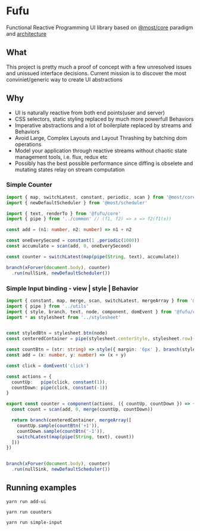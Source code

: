 # Fufu
Functional Reactive Programming UI library based on [@most/core](https://github.com/mostjs/core) paradigm and [architecture](https://github.com/cujojs/most/wiki/Architecture)

## What
This project is pretty much a proof of concept with a few unresolved issues and unissued interface decisions.
Current mission is to discover the most conviniet/generic way to create UI abstractions

## Why
- UI is naturally reactive from both end points(user and server)
- CSS selectors, static styling replaced by much more powerfull Behaviors
- Imperative abstractions and a lot of boilerplate replaced by streams and Behaviors
- Avoid Large, Complex Layouts and Layout Thrashing by batching dom operations
- Model your application through reactive streams without chaotic state management tools, i.e. flux, redux etc
- Possibly has the best possible performance since diffing is obselete and mutating states relay on stream computation


### Simple Counter
```typescript
import { map, switchLatest, constant, periodic, scan } from '@most/core'
import { newDefaultScheduler } from '@most/scheduler'

import { text, renderTo } from '@fufu/core'
import { pipe } from '../common' // (f1, f2) => x => f2(f1(x))

const add = (n1: number, n2: number) => n1 + n2

const oneEverySecond = constant(1 ,periodic(1000))
const accumulate = scan(add, 0, oneEverySecond)

const counter = switchLatest(map(pipe(String, text), accumulate))

branch(xForver(document.body), counter)
  .run(nullSink, newDefaultScheduler())
```

### Simple Input binding - view | style | Behavior
```typescript
import { constant, map, merge, scan, switchLatest, mergeArray } from '@most/core'
import { pipe } from '../utils'
import { style, branch, text, node, component, domEvent } from '@fufu/core'
import * as stylesheet from '../stylesheet'


const styledBtn = stylesheet.btn(node)
const centeredContainer = pipe(stylesheet.centerStyle, stylesheet.row)(node)

const countBtn = (str: string) => style({ margin: '6px' }, branch(styledBtn, text(str)))
const add = (x: number, y: number) => (x + y)

const click = domEvent('click')

const actions = {
  countUp:   pipe(click, constant(1)),
  countDown: pipe(click, constant(-1))
}

export const counter = component(actions, ({ countUp, countDown }) => {
  const count = scan(add, 0, merge(countUp, countDown))

  return branch(centeredContainer, mergeArray([
    countUp.sample(countBtn('+1')),
    countDown.sample(countBtn('-1')),
    switchLatest(map(pipe(String, text), count))
  ]))
})


branch(xForver(document.body), counter)
  .run(nullSink, newDefaultScheduler())
```


## Running examples

`yarn run add-ui`

`yarn run counters`

`yarn run simple-input`
